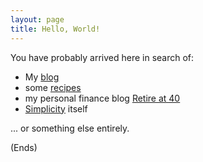 ```yaml
---
layout: page
title: Hello, World!
---
```

You have probably arrived here in search of:

* My [blog](/blog/)
* some [recipes](/recipe/)
* my personal finance blog [Retire at 40](/retire-at-40/)
* [Simplicity](/retire-at-40/) itself

... or something else entirely.

(Ends)
